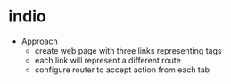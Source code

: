 # indio

* Approach
  * create web page with three links representing tags
  * each link will represent a different route
  * configure router to accept action from each tab
